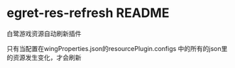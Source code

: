 # egret-res-refresh README

白鹭游戏资源自动刷新插件

只有当配置在wingProperties.json的resourcePlugin.configs 中的所有的json里的资源发生变化，才会刷新
